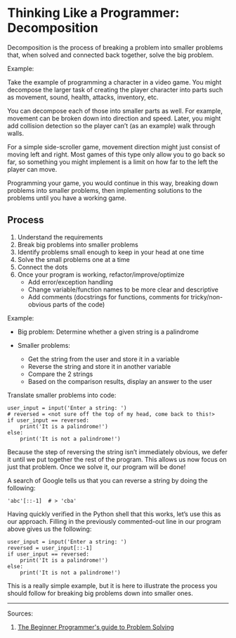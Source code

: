 # Thinking Like a Programmer: Decomposition

Decomposition is the process of breaking a problem into smaller problems that, when solved and connected back together, solve the big problem.

Example:

Take the example of programming a character in a video game. You might decompose the larger task of creating the player character into parts such as movement, sound, health, attacks, inventory, etc.

You can decompose each of those into smaller parts as well. For example, movement can be broken down into direction and speed. Later, you might add collision detection so the player can’t (as an example) walk through walls.

For a simple side-scroller game, movement direction might just consist of moving left and right. Most games of this type only allow you to go back so far, so something you might implement is a limit on how far to the left the player can move.

Programming your game, you would continue in this way, breaking down problems into smaller problems, then implementing solutions to the problems until you have a working game.

## Process

1. Understand the requirements
1. Break big problems into smaller problems
1. Identify problems small enough to keep in your head at one time
1. Solve the small problems one at a time
1. Connect the dots
1. Once your program is working, refactor/improve/optimize
    - Add error/exception handling
    - Change variable/function names to be more clear and descriptive
    - Add comments (docstrings for functions, comments for tricky/non-obvious parts of the code)

Example:

- Big problem: Determine whether a given string is a palindrome

- Smaller problems:
    - Get the string from the user and store it in a variable
    - Reverse the string and store it in another variable
    - Compare the 2 strings
    - Based on the comparison results, display an answer to the user

Translate smaller problems into code:

    user_input = input('Enter a string: ')
    # reversed = <not sure off the top of my head, come back to this!>
    if user_input == reversed:
        print('It is a palindrome!')
    else:
        print('It is not a palindrome!')

Because the step of reversing the string isn’t immediately obvious, we defer it until we put together the rest of the program. This allows us now focus on just that problem. Once we solve it, our program will be done!

A search of Google tells us that you can reverse a string by doing the following:

    'abc'[::-1]  # > 'cba'

Having quickly verified in the Python shell that this works, let’s use this as our approach. Filling in the previously commented-out line in our program above gives us the following:

    user_input = input('Enter a string: ')
    reversed = user_input[::-1]
    if user_input == reversed:
        print('It is a palindrome!')
    else:
        print('It is not a palindrome!')

This is a really simple example, but it is here to illustrate the process you should follow for breaking big problems down into smaller ones.

------

Sources:

1. [The Beginner Programmer's guide to Problem Solving ](http://www.codeproject.com/Tips/833768/The-Beginner-Programmers-guide-to-Problem-Solving)
